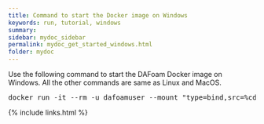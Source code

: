 ```yaml
---
title: Command to start the Docker image on Windows
keywords: run, tutorial, windows
summary: 
sidebar: mydoc_sidebar
permalink: mydoc_get_started_windows.html
folder: mydoc
---
```


Use the following command to start the DAFoam Docker image on Windows. All the other commands are same as Linux and MacOS.

<pre>
docker run -it --rm -u dafoamuser --mount "type=bind,src=%cd%,target=/home/dafoamuser/mount" -w /home/dafoamuser/mount dafoam/opt-packages:v2.0.2 bash
</pre>

{% include links.html %}
